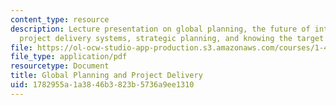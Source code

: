 ```yaml
---
content_type: resource
description: Lecture presentation on global planning, the future of international
  project delivery systems, strategic planning, and knowing the target market.
file: https://ol-ocw-studio-app-production.s3.amazonaws.com/courses/1-463j-the-impact-of-globalization-on-the-built-environment-fall-2009/1782955a1a3846b3823b5736a9ee1310_MIT1_463JF09_lec11.pdf
file_type: application/pdf
resourcetype: Document
title: Global Planning and Project Delivery
uid: 1782955a-1a38-46b3-823b-5736a9ee1310
---
```

